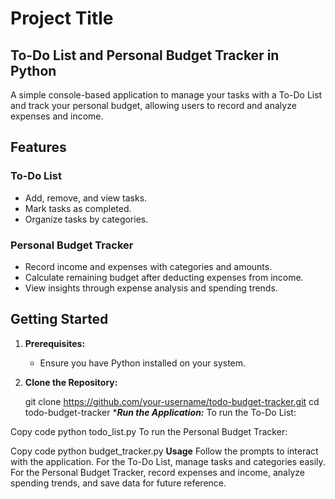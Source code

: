 # Project Title

## To-Do List and Personal Budget Tracker in Python

A simple console-based application to manage your tasks with a To-Do List and track your personal budget, allowing users to record and analyze expenses and income.

## Features

### To-Do List
- Add, remove, and view tasks.
- Mark tasks as completed.
- Organize tasks by categories.

### Personal Budget Tracker
- Record income and expenses with categories and amounts.
- Calculate remaining budget after deducting expenses from income.
- View insights through expense analysis and spending trends.

## Getting Started

1. **Prerequisites:**
   - Ensure you have Python installed on your system.

2. **Clone the Repository:**
  
   git clone https://github.com/your-username/todo-budget-tracker.git
   cd todo-budget-tracker
****Run the Application:***
To run the To-Do List:

Copy code
python todo_list.py
To run the Personal Budget Tracker:

Copy code
python budget_tracker.py
**Usage**
Follow the prompts to interact with the application.
For the To-Do List, manage tasks and categories easily.
For the Personal Budget Tracker, record expenses and income, analyze spending trends, and save data for future reference.
